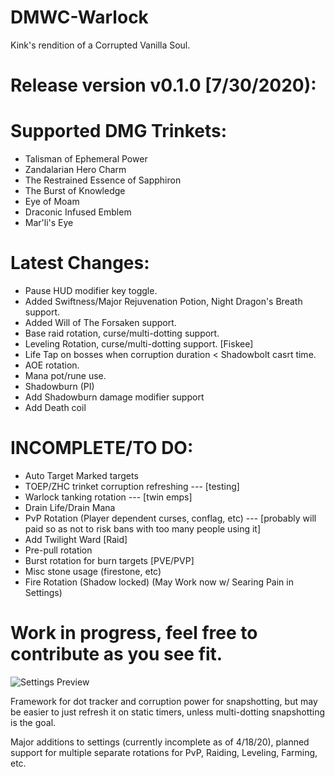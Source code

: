 # DMWC-Warlock
Kink's rendition of a Corrupted Vanilla Soul. 

# Release version v0.1.0 [7/30/2020):
# Supported DMG Trinkets:
- Talisman of Ephemeral Power
- Zandalarian Hero Charm
- The Restrained Essence of Sapphiron
- The Burst of Knowledge
- Eye of Moam
- Draconic Infused Emblem
- Mar'li's Eye
# Latest Changes:
- Pause HUD modifier key toggle.
- Added Swiftness/Major Rejuvenation Potion, Night Dragon's Breath support.
- Added Will of The Forsaken support. 
- Base raid rotation, curse/multi-dotting support.
- Leveling Rotation, curse/multi-dotting support. [Fiskee]
- Life Tap on bosses when corruption duration < Shadowbolt casrt time. 
- AOE rotation.
- Mana pot/rune use.
- Shadowburn (PI)
- Add Shadowburn damage modifier support
- Add Death coil

# INCOMPLETE/TO DO:
- Auto Target Marked targets
- TOEP/ZHC trinket corruption refreshing --- [testing]
- Warlock tanking rotation --- [twin emps]
- Drain Life/Drain Mana
- PvP Rotation (Player dependent curses, conflag, etc) --- [probably will paid so as not to risk bans with too many people using it]
- Add Twilight Ward [Raid]
- Pre-pull rotation
- Burst rotation for burn targets [PVE/PVP]
- Misc stone usage (firestone, etc)
- Fire Rotation (Shadow locked) (May Work now w/ Searing Pain in Settings)


# Work in progress, feel free to contribute as you see fit. 

![Settings Preview](https://i.imgur.com/oUQozWo.gif)

Framework for dot tracker and corruption power for snapshotting, but may be easier to just refresh it on static timers, unless multi-dotting snapshotting is the goal. 

Major additions to settings (currently incomplete as of 4/18/20), planned support for multiple separate rotations for PvP, Raiding, Leveling, Farming, etc. 
